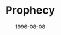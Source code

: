 ---
mission_id: prophecy
slug: "prophecy"
editorsChoice:
title: "Prophecy"
authors: 
    - "Aris Paterakis"
    - "David Lovejoy"
date: 1996-08-08
filename: "/missions/prophecy.zip"
description: "A series of 8 missions, featuring a young X-Wing pilot. Level 1 is based on planet Candia. Your job is to
provide escort for the Rebel ships that come and go from Agasbath, a secret city. Agasbath is also protected by a magnetic shield. Returning from a routine mission one night, you find your base under attack. Imperial forces are searching for the Agasbath shield key."
cover:
levelReplaced:	SECBASE
difficulty: no
bm:	no
fme: yes
wax: yes
three_do: yes
voc: no
gmd: no
vue: no
lfd: no
base: "New level from scratch" 
editors: "DFLE 0.99, Dark Force 0.991, WDFUSE 2.0"
---